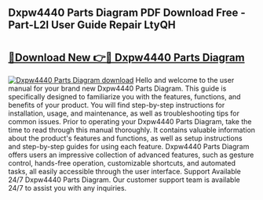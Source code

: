 ## Dxpw4440 Parts Diagram PDF Download Free - Part-L2l User Guide Repair LtyQH

# <h2><a href="http://dftpfl.blite.top/?on=Dxpw4440+Parts+Diagram">🔗Download New 👉🔴 Dxpw4440 Parts Diagram</a></h2>

[![Dxpw4440 Parts Diagram download](https://i.imgur.com/lujVjoI.png)](http://dftpfl.blite.top/?on=Dxpw4440+Parts+Diagram)
Hello and welcome to the user manual for your brand new Dxpw4440 Parts Diagram. This guide is specifically designed to familiarize you with the features, functions, and benefits of your product. You will find step-by-step instructions for installation, usage, and maintenance, as well as troubleshooting tips for common issues. Prior to operating your Dxpw4440 Parts Diagram, take the time to read through this manual thoroughly. It contains valuable information about the product's features and functions, as well as setup instructions and step-by-step guides for using each feature. Dxpw4440 Parts Diagram offers users an impressive collection of advanced features, such as gesture control, hands-free operation, customizable shortcuts, and automated tasks, all easily accessible through the user interface. Support Available 24/7 Dxpw4440 Parts Diagram. Our customer support team is available 24/7 to assist you with any inquiries.
